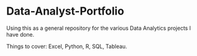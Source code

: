 # Data-Analyst-Portfolio

Using this as a general repository for the various Data Analytics projects I have done.

Things to cover: Excel, Python, R, SQL, Tableau.

